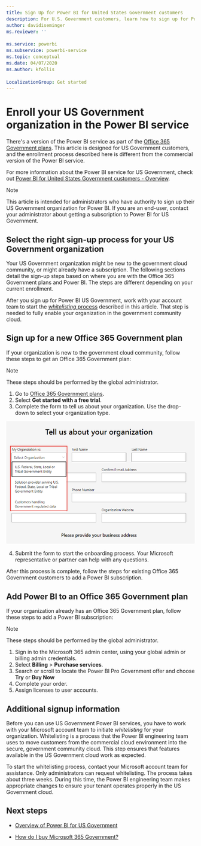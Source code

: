 ```yaml
---
title: Sign Up for Power BI for United States Government customers
description: For U.S. Government customers, learn how to sign up for Power BI is the government community cloud/
author: davidiseminger
ms.reviewer: ''

ms.service: powerbi
ms.subservice: powerbi-service
ms.topic: conceptual
ms.date: 04/07/2020
ms.author: kfollis

LocalizationGroup: Get started
---
```

# Enroll your US Government organization in the Power BI service

There's a version of the Power BI service as part of the [Office 365 Government plans](https://www.microsoft.com/microsoft-365/government/compare-office-365-government-plans?rtc=1). This article is designed for US Government customers, and the enrollment process described here is different from the commercial version of the Power BI service.

For more information about the Power BI service for US Government, check out [Power BI for United States Government customers - Overview](service-govus-overview.md).

> [!NOTE]
> This article is intended for administrators who have authority to sign up their US Government organization for Power BI. If you are an end-user, contact your administrator about getting a subscription to Power BI for US Government.
> 
> 

## Select the right sign-up process for your US Government organization

Your US Government organization might be new to the government cloud community, or might already have a subscription. The following sections detail the sign-up steps based on where you are with the Office 365 Government plans and Power BI. The steps are different depending on your current enrollment.

After you sign up for Power BI US Government, work with your account team to start the [*whitelisting* process](#additional-signup-information) described in this article. That step is needed to fully enable your organization in the government community cloud.

## Sign up for a new Office 365 Government plan

If your organization is new to the government cloud community, follow these steps to get an Office 365 Government plan:

> [!NOTE]
> These steps should be performed by the global administrator.
>

1. Go to [Office 365 Government plans](https://products.office.com/government/office-365-web-services-for-government).
2. Select **Get started with a free trial**.
3. Complete the form to tell us about your organization. Use the drop-down to select your organization type.

  ![](media/service-govus-signup/gcc-trial-signup.png)

4. Submit the form to start the onboarding process. Your Microsoft representative or partner can help with any questions.

After this process is complete, follow the steps for existing Office 365 Government customers to add a Power BI subscription.

## Add Power BI to an Office 365 Government plan

If your organization already has an Office 365 Government plan, follow these steps to add a Power BI subscription:

> [!NOTE]
> These steps should be performed by the global administrator.
> 
> 

1. Sign in to the Microsoft 365 admin center, using your global admin or billing admin credentials.
2. Select **Billing** > **Purchase services**.
4. Search or scroll to locate the Power BI Pro Government offer and choose **Try** or **Buy Now**
5. Complete your order.
6. Assign licenses to user accounts.

## Additional signup information

Before you can use US Government Power BI services, you have to work with your Microsoft account team to initiate *whitelisting* for your organization. Whitelisting is a process that the Power BI engineering team uses to move customers from the commercial cloud environment into the secure, government community cloud. This step ensures that features available in the US Government cloud work as expected. 

To start the whitelisting process, contact your Microsoft account team for assistance. Only administrators can request whitelisting. The process takes about three weeks. During this time, the Power BI engineering team makes appropriate changes to ensure your tenant operates properly in the US Government cloud.


## Next steps

* [Overview of Power BI for US Government](service-govus-overview.md)
- [How do I buy Microsoft 365 Government?](https://docs.microsoft.com/office365/servicedescriptions/office-365-platform-service-description/office-365-us-government/microsoft-365-government-how-to-buy#how-do-i-buy-microsoft-365-government)
